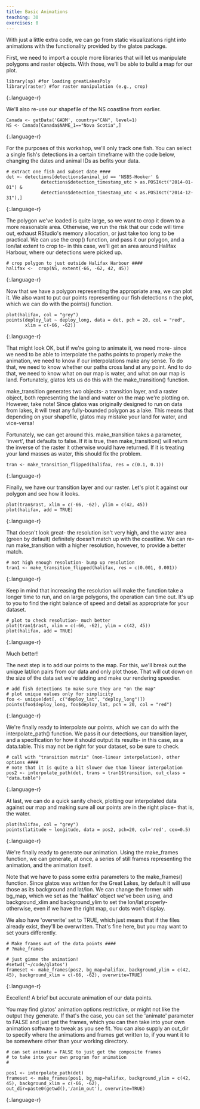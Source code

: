 ```yaml
---
title: Basic Animations
teaching: 30
exercises: 0
---
```


With just a little extra code, we can go from static visualizations right into animations
with the functionality provided by the glatos package.

First, we need to import a couple more libraries that will let us manipulate polygons and raster objects. With those, we'll be able to build a map for our plot.

~~~
library(sp) #for loading greatLakesPoly
library(raster) #for raster manipulation (e.g., crop)
~~~
{:.language-r}

We'll also re-use our shapefile of the NS coastline from earlier.
~~~
Canada <- getData('GADM', country="CAN", level=1)
NS <- Canada[Canada$NAME_1=="Nova Scotia",]
~~~
{:.language-r}

For the purposes of this workshop, we'll only track one fish. You can select a single fish's detections in a certain timeframe with the code below, changing the dates and animal IDs as befits your data.

~~~
# extract one fish and subset date ####
det <- detections[detections$animal_id == 'NSBS-Hooker' &
             detections$detection_timestamp_utc > as.POSIXct("2014-01-01") &
             detections$detection_timestamp_utc < as.POSIXct("2014-12-31"),]
~~~
{:.language-r}

The polygon we've loaded is quite large, so we want to crop it down to a more reasonable area. Otherwise, we run the risk that our code will time out, exhaust RStudio's memory allocation, or just take too long to be practical. We can use the crop() function, and pass it our polygon, and a lon/lat extent to crop to- in this case, we'll get an area around Halifax Harbour, where our detections were picked up.

~~~
# crop polygon to just outside Halifax Harbour ####
halifax <-  crop(NS, extent(-66, -62, 42, 45))
~~~
{:.language-r}

Now that we have a polygon representing the appropriate area, we can plot it. We also want to put our points representing our fish detections n the plot, which we can do with the points() function.

~~~
plot(halifax, col = "grey")
points(deploy_lat ~ deploy_long, data = det, pch = 20, col = "red",
       xlim = c(-66, -62))
~~~
{:.language-r}

That might look OK, but if we're going to animate it, we need more- since we need to be able to interpolate the paths points to properly make the animation, we need to know if our interpolations make any sense. To do that, we need to know whether our paths cross land at any point. And to do that, we need to know what on our map is water, and what on our map is land. Fortunately, glatos lets us do this with the make_transition() function.

make_transition generates two objects- a transition layer, and a raster object, both representing the land and water on the map we're plotting on. However, take note! Since glatos was originally designed to run on data from lakes, it will treat any fully-bounded polygon as a lake. This means that depending on your shapefile, glatos may mistake your land for water, and vice-versa!

Fortunately, we can get around this. make_transition takes a parameter, 'invert', that defaults to false. If it is true, then make_transition() will return the inverse of the raster it otherwise would have returned. If it is treating your land masses as water, this should fix the problem.

~~~
tran <- make_transition_flipped(halifax, res = c(0.1, 0.1))
~~~
{:.language-r}

Finally, we have our transition layer and our raster. Let's plot it against our polygon and see how it looks.

~~~
plot(tran$rast, xlim = c(-66, -62), ylim = c(42, 45))
plot(halifax, add = TRUE)
~~~
{:.language-r}

That doesn't look great- the resolution isn't very high, and the water area (green by default) definitely doesn't match up with the coastline. We can re-run make_transition with a higher resolution, however, to provide a better match.

~~~
# not high enough resolution- bump up resolution
tran1 <- make_transition_flipped(halifax, res = c(0.001, 0.001))
~~~
{:.language-r}

Keep in mind that increasing the resolution will make the function take a longer time to run, and on large polygons, the operation can time out. It's up to you to find the right balance of speed and detail as appropriate for your dataset.

~~~
# plot to check resolution- much better
plot(tran1$rast, xlim = c(-66, -62), ylim = c(42, 45))
plot(halifax, add = TRUE)
~~~
{:.language-r}

Much better!

The next step is to add our points to the map. For this, we'll break out the unique lat/lon pairs from our data and only plot those. That will cut down on the size of the data set we're adding and make our rendering speedier.

~~~
# add fish detections to make sure they are "on the map"
# plot unique values only for simplicity
foo <- unique(det[, c("deploy_lat", "deploy_long")])
points(foo$deploy_long, foo$deploy_lat, pch = 20, col = "red")
~~~
{:.language-r}

We're finally ready to interpolate our points, which we can do with the interpolate_path() function. We pass it our detections, our transition layer, and a specification for how it should output its results- in this case, as a data.table. This may not be right for your dataset, so be sure to check.

~~~
# call with "transition matrix" (non-linear interpolation), other options ####
# note that it is quite a bit slower due than linear interpolation
pos2 <- interpolate_path(det, trans = tran1$transition, out_class = "data.table")
~~~
{:.language-r}

At last, we can do a quick sanity check, plotting our interpolated data against our map and making sure all our points are in the right place- that is, the water.

~~~
plot(halifax, col = "grey")
points(latitude ~ longitude, data = pos2, pch=20, col='red', cex=0.5)
~~~
{:.language-r}

We're finally ready to generate our animation. Using the make_frames function, we can generate, at once, a series of still frames representing the animation, and the animation itself.

Note that we have to pass some extra parameters to the make_frames() function. Since glatos was written for the Great Lakes, by default it will use those as its background and lat/lon. We can change the former with bg_map, which we set as the 'halifax' object we've been using, and background_xlim and background_ylim to set the lon/lat properly- otherwise, even if we have the right map, our dots won't display.

We also have 'overwrite' set to TRUE, which just means that if the files already exist, they'll be overwritten. That's fine here, but you may want to set yours differently.

~~~
# Make frames out of the data points ####
# ?make_frames

# just gimme the animation!
#setwd('~/code/glatos')
frameset <- make_frames(pos2, bg_map=halifax, background_ylim = c(42, 45), background_xlim = c(-66, -62), overwrite=TRUE)
~~~
{:.language-r}

Excellent! A brief but accurate animation of our data points.

You may find glatos' animation options restrictive, or might not like the output they generate. If that's the case, you can set the 'animate' parameter to FALSE and just get the frames, which you can then take into your own animation software to tweak as you see fit. You can also supply an out_dir to specify where the animations and frames get written to, if you want it to be somewhere other than your working directory.

~~~
# can set animate = FALSE to just get the composite frames
# to take into your own program for animation
#

pos1 <- interpolate_path(det)
frameset <- make_frames(pos1, bg_map=halifax, background_ylim = c(42, 45), background_xlim = c(-66, -62), out_dir=paste0(getwd(),'/anim_out'), overwrite=TRUE)
~~~
{:.language-r}
